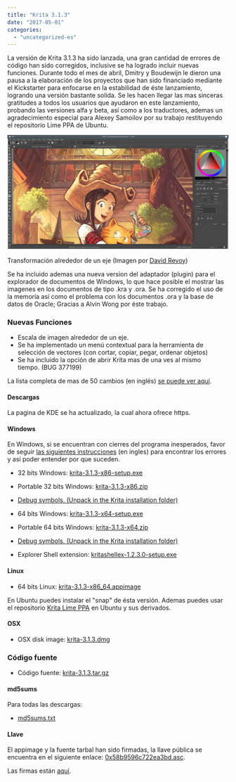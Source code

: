```yaml
---
title: "Krita 3.1.3"
date: "2017-05-01"
categories: 
  - "uncategorized-es"
---
```


La versión de Krita 3.1.3 ha sido lanzada, una gran cantidad de errores de código han sido corregidos, inclusive se ha logrado incluir nuevas funciones. Durante todo el mes de abril, Dmitry y Boudewijn le dieron una pausa a la elaboración de los proyectos que han sido financiado mediante el Kickstarter para enfocarse en la estabilidad de éste lanzamiento, logrando una versión bastante solida. Se les hacen llegar las mas sinceras gratitudes a todos los usuarios que ayudaron en este lanzamiento, probando las versiones alfa y beta, así como a los traductores, ademas un agradecimiento especial para Alexey Samoilov por su trabajo restituyendo el repositorio Lime PPA de Ubuntu.

[![Transform around Pivot](images/pivot-1024x527.png)](https://krita.org/wp-content/uploads/2017/05/pivot.png)

Transformación alrededor de un eje (Imagen por [David Revoy](https://peppercarrot.com))

Se ha incluido ademas una nueva version del adaptador (plugin) para el explorador de documentos de Windows, lo que hace posible el mostrar las imagenes en los documentos de tipo .kra y .ora. Se ha corregido el uso de la memoria así como el problema con los documentos .ora y la base de datos de Oracle; Gracias a Alvin Wong por éste trabajo.

### Nuevas Funciones

- Escala de imagen alrededor de un eje.
- Se ha implementado un menú contextual para la herramienta de selección de vectores (con cortar, copiar, pegar, ordenar objetos)
- Se ha incluido la opción de abrir Krita mas de una ves al mismo tiempo. (BUG 377199)

La lista completa de mas de 50 cambios (en inglés) [se puede ver aquí](https://krita.org/en/release-notes-for-3-1-3/).

#### Descargas

La pagina de KDE se ha actualizado, la cual ahora ofrece https.

#### Windows

En Windows, si se encuentran con cierres del programa inesperados, favor de seguir [las siguientes instrucciones](https://docs.krita.org/Dr._Mingw_debugger) (en ingles) para encontrar los errores y así poder entender por que suceden.

- 32 bits Windows: [krita-3.1.3-x86-setup.exe](https://download.kde.org/stable/krita/3.1.3/krita-3.1.3-x86-setup.exe)
- Portable 32 bits Windows: [krita-3.1.3-x86.zip](https://download.kde.org/stable/krita/3.1.3/krita-3.1.3-x86.zip)
- [Debug symbols. (Unpack in the Krita installation folder)](https://download.kde.org/stable/krita/3.1.3/krita-3.1.3-x86-dbg.zip)

- 64 bits Windows: [krita-3.1.3-x64-setup.exe](https://download.kde.org/stable/krita/3.1.3/krita-3.1.3-x64-setup.exe)
- Portable 64 bits Windows: [krita-3.1.3-x64.zip](https://download.kde.org/stable/krita/3.1.3/krita-3.1.3-x64.zip)
- [Debug symbols. (Unpack in the Krita installation folder)](https://download.kde.org/stable/krita/3.1.3/krita-3.1.3-x64-dbg.zip)

- Explorer Shell extension: [kritashellex-1.2.3.0-setup.exe](https://download.kde.org/stable/krita/kritashellex-1.2.3.0-setup.exe)

#### Linux

- 64 bits Linux: [krita-3.1.3-x86\_64.appimage](https://download.kde.org/stable/krita/3.1.3/krita-3.1.3-x86_64.appimage)

En Ubuntu puedes instalar el "snap" de ésta versión. Ademas puedes usar el repositorio [Krita Lime PPA](https://launchpad.net/~kritalime/+archive/ubuntu/ppa) en Ubuntu y sus derivados.

#### OSX

- OSX disk image: [krita-3.1.3.dmg](https://download.kde.org/stable/krita/3.1.3/krita-3.1.3.dmg)

### Código fuente

- Código fuente: [krita-3.1.3.tar.gz](https://download.kde.org/stable/krita/3.1.3/krita-3.1.3.tar.gz)

#### md5sums

Para todas las descargas:

- [md5sums.txt](https://download.kde.org/stable/krita/3.1.3/md5sums.txt)

#### Llave

El appimage y la fuente tarbal han sido firmadas, la llave pública se encuentra en el siguiente enlace: [0x58b9596c722ea3bd.asc](https://share.kde.org/index.php/s/fJ99V5mZvuyD0z8).

Las firmas están [aquí](http://download.kde.org/unstable/krita/3.1.3-beta.1).
